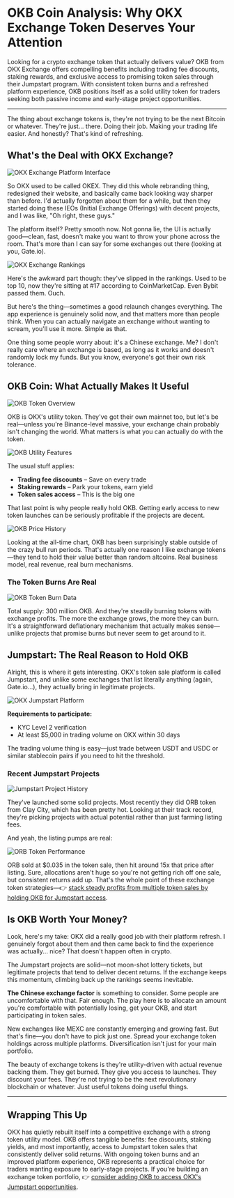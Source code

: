 # OKB Coin Analysis: Why OKX Exchange Token Deserves Your Attention

Looking for a crypto exchange token that actually delivers value? OKB from OKX Exchange offers compelling benefits including trading fee discounts, staking rewards, and exclusive access to promising token sales through their Jumpstart program. With consistent token burns and a refreshed platform experience, OKB positions itself as a solid utility token for traders seeking both passive income and early-stage project opportunities.

---

The thing about exchange tokens is, they're not trying to be the next Bitcoin or whatever. They're just... there. Doing their job. Making your trading life easier. And honestly? That's kind of refreshing.

## What's the Deal with OKX Exchange?

![OKX Exchange Platform Interface](image/099238086002.webp)

So OKX used to be called OKEX. They did this whole rebranding thing, redesigned their website, and basically came back looking way sharper than before. I'd actually forgotten about them for a while, but then they started doing these IEOs (Initial Exchange Offerings) with decent projects, and I was like, "Oh right, these guys."

The platform itself? Pretty smooth now. Not gonna lie, the UI is actually good—clean, fast, doesn't make you want to throw your phone across the room. That's more than I can say for some exchanges out there (looking at you, Gate.io).

![OKX Exchange Rankings](image/6615914409.webp)

Here's the awkward part though: they've slipped in the rankings. Used to be top 10, now they're sitting at #17 according to CoinMarketCap. Even Bybit passed them. Ouch.

But here's the thing—sometimes a good relaunch changes everything. The app experience is genuinely solid now, and that matters more than people think. When you can actually navigate an exchange without wanting to scream, you'll use it more. Simple as that.

One thing some people worry about: it's a Chinese exchange. Me? I don't really care where an exchange is based, as long as it works and doesn't randomly lock my funds. But you know, everyone's got their own risk tolerance.

## OKB Coin: What Actually Makes It Useful

![OKB Token Overview](image/5894987928599.webp)

OKB is OKX's utility token. They've got their own mainnet too, but let's be real—unless you're Binance-level massive, your exchange chain probably isn't changing the world. What matters is what you can actually do with the token.

![OKB Utility Features](image/265327303951050.webp)

The usual stuff applies:
- **Trading fee discounts** – Save on every trade
- **Staking rewards** – Park your tokens, earn yield
- **Token sales access** – This is the big one

That last point is why people really hold OKB. Getting early access to new token launches can be seriously profitable if the projects are decent.

![OKB Price History](image/99965384.webp)

Looking at the all-time chart, OKB has been surprisingly stable outside of the crazy bull run periods. That's actually one reason I like exchange tokens—they tend to hold their value better than random altcoins. Real business model, real revenue, real burn mechanisms.

### The Token Burns Are Real

![OKB Token Burn Data](image/4328010451963250.webp)

Total supply: 300 million OKB. And they're steadily burning tokens with exchange profits. The more the exchange grows, the more they can burn. It's a straightforward deflationary mechanism that actually makes sense—unlike projects that promise burns but never seem to get around to it.

## Jumpstart: The Real Reason to Hold OKB

Alright, this is where it gets interesting. OKX's token sale platform is called Jumpstart, and unlike some exchanges that list literally anything (again, Gate.io...), they actually bring in legitimate projects.

![OKX Jumpstart Platform](image/3415708958824.webp)

**Requirements to participate:**
- KYC Level 2 verification
- At least $5,000 in trading volume on OKX within 30 days

The trading volume thing is easy—just trade between USDT and USDC or similar stablecoin pairs if you need to hit the threshold.

### Recent Jumpstart Projects

![Jumpstart Project History](image/272615313066.webp)

They've launched some solid projects. Most recently they did ORB token from Clay City, which has been pretty hot. Looking at their track record, they're picking projects with actual potential rather than just farming listing fees.

And yeah, the listing pumps are real:

![ORB Token Performance](image/689063350.webp)

ORB sold at $0.035 in the token sale, then hit around 15x that price after listing. Sure, allocations aren't huge so you're not getting rich off one sale, but consistent returns add up. That's the whole point of these exchange token strategies—👉 [stack steady profits from multiple token sales by holding OKB for Jumpstart access](https://www.okx.com/join/62834398).

## Is OKB Worth Your Money?

Look, here's my take: OKX did a really good job with their platform refresh. I genuinely forgot about them and then came back to find the experience was actually... nice? That doesn't happen often in crypto.

The Jumpstart projects are solid—not moon-shot lottery tickets, but legitimate projects that tend to deliver decent returns. If the exchange keeps this momentum, climbing back up the rankings seems inevitable.

**The Chinese exchange factor** is something to consider. Some people are uncomfortable with that. Fair enough. The play here is to allocate an amount you're comfortable with potentially losing, get your OKB, and start participating in token sales.

New exchanges like MEXC are constantly emerging and growing fast. But that's fine—you don't have to pick just one. Spread your exchange token holdings across multiple platforms. Diversification isn't just for your main portfolio.

The beauty of exchange tokens is they're utility-driven with actual revenue backing them. They get burned. They give you access to launches. They discount your fees. They're not trying to be the next revolutionary blockchain or whatever. Just useful tokens doing useful things.

---

## Wrapping This Up

OKX has quietly rebuilt itself into a competitive exchange with a strong token utility model. OKB offers tangible benefits: fee discounts, staking yields, and most importantly, access to Jumpstart token sales that consistently deliver solid returns. With ongoing token burns and an improved platform experience, OKB represents a practical choice for traders wanting exposure to early-stage projects. If you're building an exchange token portfolio, 👉 [consider adding OKB to access OKX's Jumpstart opportunities](https://www.okx.com/join/62834398).
